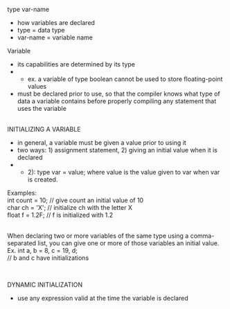 type var-name

- how variables are declared
- type = data type
- var-name = variable name
  </br>

Variable

- its capabilities are determined by its type
- - ex. a variable of type boolean cannot be used to store floating-point values
- must be declared prior to use, so that the compiler knows what type of data a variable contains before properly compiling any statement that uses the variable
  </br>
  </br>

INITIALIZING A VARIABLE

- in general, a variable must be given a value prior to using it
- two ways: 1) assignment statement, 2) giving an initial value when it is declared
- - 2): type var = value; where value is the value given to var when var is created.

Examples: </br>
int count = 10; // give count an initial value of 10 </br>
char ch = 'X'; // initialize ch with the letter X </br>
float f = 1.2F; // f is initialized with 1.2 </br>
</br>

When declaring two or more variables of the same type using a comma-separated list, you can give one or more of those variables an initial value. </br>
Ex. int a, b = 8, c = 19, d; </br>
// b and c have initializations

</br>

DYNAMIC INITIALIZATION

- use any expression valid at the time the variable is declared
